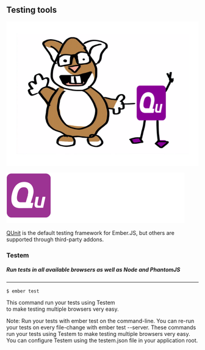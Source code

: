 ## Testing tools

![Ember loves qunit](./images/ember_qunit.png "Ember loves qunit")


![QUnit](./images/logo-qunit.png "QUnit")

[QUnit](https://qunitjs.com/) is the default testing framework for Ember.JS, but others are supported through third-party addons.


### Testem

##### Run tests in all available browsers as well as Node and PhantomJS

---

```
$ ember test
```

This command run your tests using Testem<br>to make testing multiple browsers very easy.

Note:
Run your tests with ember test on the command-line. You can re-run your tests on every file-change with ember test --server. These commands run your tests using Testem to make testing multiple browsers very easy. You can configure Testem using the testem.json file in your application root.
